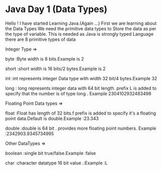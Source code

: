 # Java Day 1 (Data Types)
Hello ! I have started Learning Java.(Again ...)
First we are learning about the Data Types
We need the primitive data types to Store the data as per the type of variable. This is needed as Java is strongly typed Language
there are 8 primitive types of data

Integer Type =>

byte :Byte width is 8 bits.Example is 2

short :short width is 16 bits/2 bytes.Example is 2

int :int represents integer Data type with width 32 bit/4 bytes.Example 32

long : long represents integer data with 64 bit length. prefix L is added to specify that the number is of type long . Example 2304102932483498

Floating Point Data types =>

float :Float has length of 32 bits.f prefix is added to specify it's a floating point data.Default is double.Example :23.343

double :double is 64 bit . provides more floating point numbers. Example :2342903.9345734995

Other DataTypes =>

boolean :single bit true/false.Example :false

char :character datatype 16 bit value .:Example :L
